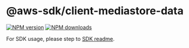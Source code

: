# @aws-sdk/client-mediastore-data

[![NPM version](https://img.shields.io/npm/v/@aws-sdk/client-mediastore-data/latest.svg)](https://www.npmjs.com/package/@aws-sdk/client-mediastore-data)
[![NPM downloads](https://img.shields.io/npm/dm/@aws-sdk/client-mediastore-data.svg)](https://www.npmjs.com/package/@aws-sdk/client-mediastore-data)

For SDK usage, please step to [SDK readme](https://github.com/aws/aws-sdk-js-v3).
